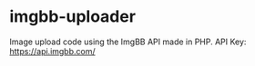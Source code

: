 # imgbb-uploader
Image upload code using the ImgBB API made in PHP. 
API Key: https://api.imgbb.com/

